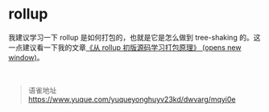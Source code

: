 # rollup
我建议学习一下 rollup 是如何打包的，也就是它是怎么做到 tree-shaking 的。这一点建议看一下我的文章[《从 rollup 初版源码学习打包原理》 (opens new window)](https://juejin.cn/post/6898865993289105415)。

<br>
  
> 语雀地址 https://www.yuque.com/yuqueyonghuyv23kd/dwvarg/mqyi0e
